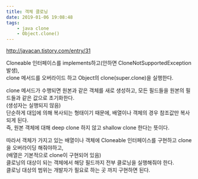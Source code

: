 ```yaml
---
title: 객체 클로닝
date: 2019-01-06 19:08:48
tags:
    - java clone
    - Object.clone()
---
```


<http://javacan.tistory.com/entry/31>  

Cloneable 인터페이스를 implements하고(안하면 CloneNotSupportedException 발생),  
clone 메서드를 오버라이드 하고 Object의 clone(super.clone)을 실행한다.  

clone 메서드가 수행되면 원본과 같은 객체를 새로 생성하고, 모든 필드들을 원본의 필드들과 같은 값으로 초기화한다.  
(생성자는 실행되지 않음)  
단순하게 대입에 의해 복사되는 형태이기 때문에, 배열이나 객체의 경우 참조값만 복사되게 된다.  
즉, 원본 객체에 대해 deep clone 하지 않고 shallow clone 한다는 뜻이다.  

따라서 객체가 가지고 있는 배열이나 객체에 Cloneable 인터페이스를 구현하고 clone을 오버라이딩 해줘야하고,  
(배열은 기본적으로 clone이 구현되어 있음)  
클로닝의 대상이 되는 객체에서 해당 필드까지 전부 클로닝을 실행해줘야 한다.  
클로닝 대상의 범위는 개발자가 필요로 하는 곳 까지 구현하면 된다.  

<!-- more -->